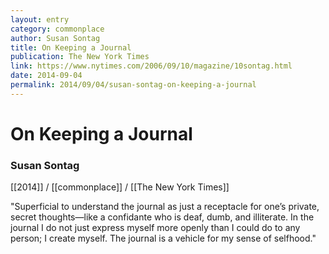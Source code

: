 ```yaml
---
layout: entry
category: commonplace
author: Susan Sontag
title: On Keeping a Journal
publication: The New York Times
link: https://www.nytimes.com/2006/09/10/magazine/10sontag.html
date: 2014-09-04
permalink: 2014/09/04/susan-sontag-on-keeping-a-journal
---
```


# On Keeping a Journal

### Susan Sontag

[[2014]] / [[commonplace]] / [[The New York Times]]

"Superficial to understand the journal as just a receptacle for one’s private, secret thoughts—like a confidante who is deaf, dumb, and illiterate. In the journal I do not just express myself more openly than I could do to any person; I create myself. The journal is a vehicle for my sense of selfhood."